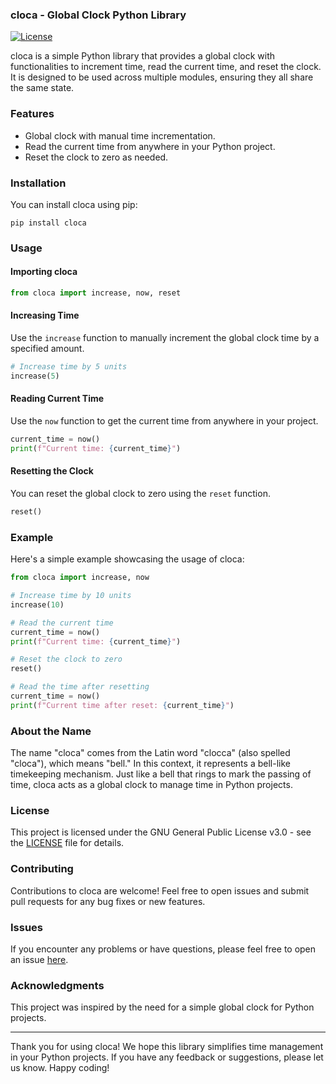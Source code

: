 ### cloca - Global Clock Python Library

[![License](https://img.shields.io/badge/license-GPL%203.0-blue.svg)](https://www.gnu.org/licenses/gpl-3.0.en.html)

cloca is a simple Python library that provides a global clock with functionalities to increment time, read the current time, and reset the clock. It is designed to be used across multiple modules, ensuring they all share the same state.

### Features

- Global clock with manual time incrementation.
- Read the current time from anywhere in your Python project.
- Reset the clock to zero as needed.

### Installation

You can install cloca using pip:

```
pip install cloca
```

### Usage

#### Importing cloca

```python
from cloca import increase, now, reset
```

#### Increasing Time

Use the `increase` function to manually increment the global clock time by a specified amount.

```python
# Increase time by 5 units
increase(5)
```

#### Reading Current Time

Use the `now` function to get the current time from anywhere in your project.

```python
current_time = now()
print(f"Current time: {current_time}")
```

#### Resetting the Clock

You can reset the global clock to zero using the `reset` function.

```python
reset()
```

### Example

Here's a simple example showcasing the usage of cloca:

```python
from cloca import increase, now

# Increase time by 10 units
increase(10)

# Read the current time
current_time = now()
print(f"Current time: {current_time}")

# Reset the clock to zero
reset()

# Read the time after resetting
current_time = now()
print(f"Current time after reset: {current_time}")
```

### About the Name

The name "cloca" comes from the Latin word "clocca" (also spelled "cloca"), which means "bell." In this context, it represents a bell-like timekeeping mechanism. Just like a bell that rings to mark the passing of time, cloca acts as a global clock to manage time in Python projects.

### License

This project is licensed under the GNU General Public License v3.0 - see the [LICENSE](LICENSE) file for details.

### Contributing

Contributions to cloca are welcome! Feel free to open issues and submit pull requests for any bug fixes or new features.

### Issues

If you encounter any problems or have questions, please feel free to open an issue [here](https://github.com/ahmad-siavashi/cloca/issues).

### Acknowledgments

This project was inspired by the need for a simple global clock for Python projects.


---

Thank you for using cloca! We hope this library simplifies time management in your Python projects. If you have any feedback or suggestions, please let us know. Happy coding!